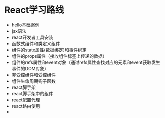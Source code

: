# 


# React学习路线
- hello基础案例
- jsx语法
- react开发者工具安装
- 函数式组件和类定义组件
- 组件的state属性(数据绑定)和事件绑定
- 组件的props属性（接收组件标签上传递的数据）
- 组件的refs属性和event对象（通过refs属性查找对应的元素和event获取发生事件的DOM对象）
- 非受控组件和受控组件
- 组件生命周期钩子函数
- react脚手架
- react脚手架中的组件
- react配置代理
- react路由使用
- 






